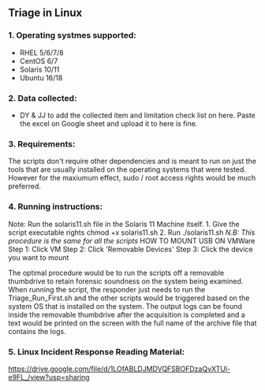 ## **Triage in Linux**

### 1. Operating systmes supported:
- RHEL 5/6/7/8
- CentOS 6/7
- Solaris 10/11
- Ubuntu 16/18

### 2. Data collected:
- DY & JJ to add the collected item and limitation check list on here. Paste the excel on Google sheet and upload it to here is fine. 

### 3. Requirements:

The scripts don't require other dependencies and is meant to run on just the tools that are usually installed on the operating systems that were tested. However for the maxiumum effect, sudo / root access rights would be much preferred. 

### 4. Running instructions:

 Note: Run the solaris11.sh file in the Solaris 11 Machine itself.
       1. Give the script executable rights
          chmod +x solaris11.sh 
       2. Run ./solaris11.sh
*N.B: This procedure is the same for all the scripts*
HOW TO MOUNT USB ON VMWare
Step 1: Click VM
Step 2: Click 'Removable Devices'
Step 3: Click the device you want to mount

The optimal procedure would be to run the scripts off a removable thumbdrive to retain forensic soundness on the system being examined. When running the script, the responder just needs to run the Triage_Run_First.sh and the other scripts would be triggered based on the system OS that is installed on the system. The output logs can be found inside the removable thumbdrive after the acquisition is completed and a text would be printed on the screen with the full name of the archive file that contains the logs.

### 5. Linux Incident Response Reading Material:
https://drive.google.com/file/d/1LOfABLDJMDVQFSBOFDzaQvXTUl-e9FL_/view?usp=sharing

